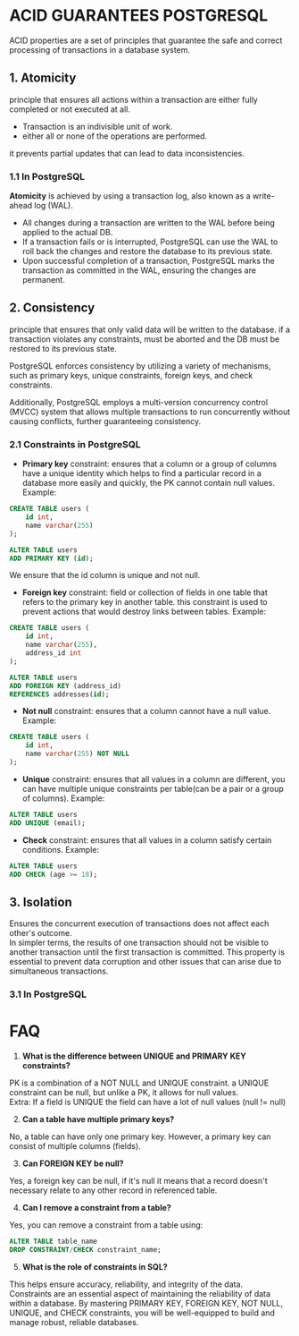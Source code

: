 # ACID GUARANTEES POSTGRESQL
ACID properties are a set of principles that guarantee the safe and correct processing of transactions in a database system.

## 1. Atomicity
principle that ensures all actions within a transaction are either fully completed or not executed at all.
- Transaction is an indivisible unit of work.
- either all or none of the operations are performed.  

it prevents partial updates that can lead to data inconsistencies.

### 1.1 In PostgreSQL
**Atomicity** is achieved by using a transaction log, also known as a write-ahead log (WAL).  
- All changes during a transaction are written to the WAL before being applied to the actual DB.
- If a transaction fails or is interrupted, PostgreSQL can use the WAL to roll back the changes and restore the database to its previous state.
- Upon successful completion of a transaction, PostgreSQL marks the transaction as committed in the WAL, ensuring the changes are permanent.

## 2. Consistency
principle that ensures that only valid data will be written to the database.
if a transaction violates any constraints, must be aborted and the DB must be restored to its previous state.

PostgreSQL enforces consistency by utilizing a variety of mechanisms, such as primary keys, unique constraints, foreign keys, and check constraints. 

Additionally, PostgreSQL employs a multi-version concurrency control (MVCC) system that allows multiple transactions to run concurrently without causing conflicts, further guaranteeing consistency.

### 2.1 Constraints in PostgreSQL
- **Primary key** constraint: ensures that a column or a group of columns have a unique identity which helps to find a particular record in a database more easily and quickly, the PK cannot contain null values.  
Example: 
```sql
CREATE TABLE users (
    id int,
    name varchar(255)
);
``` 
```sql
ALTER TABLE users
ADD PRIMARY KEY (id);
```
We ensure that the id column is unique and not null.

- **Foreign key** constraint: field or collection of fields in one table that refers to the primary key in another table. this constraint is used to prevent actions that would destroy links between tables.
Example:
```sql
CREATE TABLE users (
    id int,
    name varchar(255),
    address_id int
);
```
```sql
ALTER TABLE users 
ADD FOREIGN KEY (address_id)
REFERENCES addresses(id);
```

- **Not null** constraint: ensures that a column cannot have a null value.
Example:
```sql
CREATE TABLE users (
    id int,
    name varchar(255) NOT NULL
);
```

- **Unique** constraint: ensures that all values in a column are different, you can have
multiple unique constraints per table(can be a pair or a group of columns).
Example:
```sql
ALTER TABLE users 
ADD UNIQUE (email);
```

- **Check** constraint: ensures that all values in a column satisfy certain conditions.
Example:
```sql
ALTER TABLE users
ADD CHECK (age >= 18);
```

## 3. Isolation
Ensures the concurrent execution of transactions does not affect each other's outcome.  
In simpler terms, the results of one transaction should not be visible to another transaction until the first transaction is committed. This property is essential to prevent data corruption and other issues that can arise due to simultaneous transactions.

### 3.1 In PostgreSQL

# FAQ
1. **What is the difference between UNIQUE and PRIMARY KEY constraints?**  

PK is a combination of a NOT NULL and UNIQUE constraint. a UNIQUE constraint can be null, but unlike a PK, it allows for null values.  
Extra: If a field is UNIQUE the field can have a lot of null values (null != null)

2. **Can a table have multiple primary keys?**  

No, a table can have only one primary key. However, a primary key can consist of multiple columns (fields).
  
3. **Can FOREIGN KEY be null?**  

Yes, a foreign key can be null, if it's null it means that a record doesn't necessary relate to any other record in referenced table. 

4. **Can I remove a constraint from a table?**  

Yes, you can remove a constraint from a table using:
```sql
ALTER TABLE table_name
DROP CONSTRAINT/CHECK constraint_name;
```

5. **What is the role of constraints in SQL?**  

This helps ensure accuracy, reliability, and integrity of the data.  
Constraints are an essential aspect of maintaining the reliability of data within a database. By mastering PRIMARY KEY, FOREIGN KEY, NOT NULL, UNIQUE, and CHECK constraints, you will be well-equipped to build and manage robust, reliable databases.